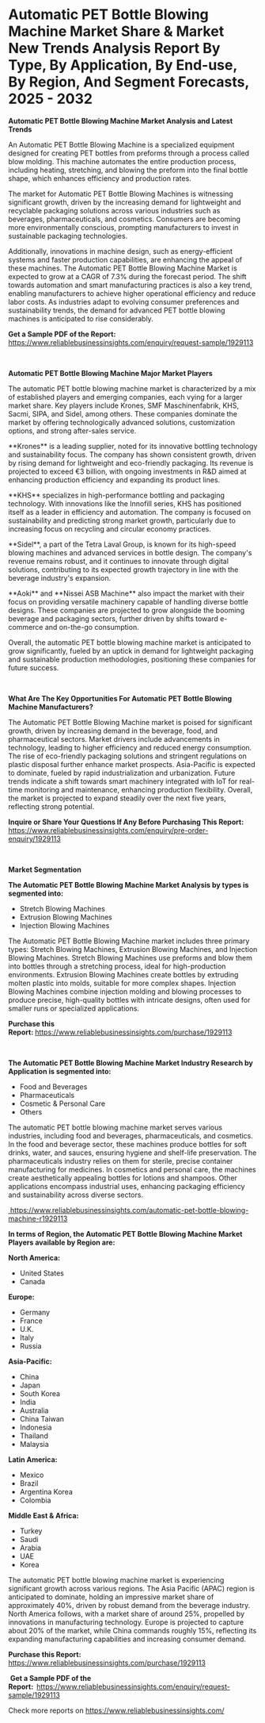 <p><h1>Automatic PET Bottle Blowing Machine Market Share & Market New Trends Analysis Report By Type, By Application, By End-use, By Region, And Segment Forecasts, 2025 - 2032</h1></p><p><strong>Automatic PET Bottle Blowing Machine Market Analysis and Latest Trends</strong></p>
<p><p>An Automatic PET Bottle Blowing Machine is a specialized equipment designed for creating PET bottles from preforms through a process called blow molding. This machine automates the entire production process, including heating, stretching, and blowing the preform into the final bottle shape, which enhances efficiency and production rates. </p><p>The market for Automatic PET Bottle Blowing Machines is witnessing significant growth, driven by the increasing demand for lightweight and recyclable packaging solutions across various industries such as beverages, pharmaceuticals, and cosmetics. Consumers are becoming more environmentally conscious, prompting manufacturers to invest in sustainable packaging technologies. </p><p>Additionally, innovations in machine design, such as energy-efficient systems and faster production capabilities, are enhancing the appeal of these machines. The Automatic PET Bottle Blowing Machine Market is expected to grow at a CAGR of 7.3% during the forecast period. The shift towards automation and smart manufacturing practices is also a key trend, enabling manufacturers to achieve higher operational efficiency and reduce labor costs. As industries adapt to evolving consumer preferences and sustainability trends, the demand for advanced PET bottle blowing machines is anticipated to rise considerably.</p></p>
<p><strong>Get a Sample PDF of the Report:&nbsp;</strong> <a href="https://www.reliablebusinessinsights.com/enquiry/request-sample/1929113?utm_campaign=2276&utm_medium=2&utm_source=Github&utm_content=ia&utm_term=29032025&utm_id=automatic-pet-bottle-blowing-machine">https://www.reliablebusinessinsights.com/enquiry/request-sample/1929113</a></p>
<p>&nbsp;</p>
<p><strong>Automatic PET Bottle Blowing Machine Major Market Players</strong></p>
<p><p>The automatic PET bottle blowing machine market is characterized by a mix of established players and emerging companies, each vying for a larger market share. Key players include Krones, SMF Maschinenfabrik, KHS, Sacmi, SIPA, and Sidel, among others. These companies dominate the market by offering technologically advanced solutions, customization options, and strong after-sales service.</p><p>**Krones** is a leading supplier, noted for its innovative bottling technology and sustainability focus. The company has shown consistent growth, driven by rising demand for lightweight and eco-friendly packaging. Its revenue is projected to exceed €3 billion, with ongoing investments in R&D aimed at enhancing production efficiency and expanding its product lines.</p><p>**KHS** specializes in high-performance bottling and packaging technology. With innovations like the Innofill series, KHS has positioned itself as a leader in efficiency and automation. The company is focused on sustainability and predicting strong market growth, particularly due to increasing focus on recycling and circular economy practices.</p><p>**Sidel**, a part of the Tetra Laval Group, is known for its high-speed blowing machines and advanced services in bottle design. The company's revenue remains robust, and it continues to innovate through digital solutions, contributing to its expected growth trajectory in line with the beverage industry's expansion.</p><p>**Aoki** and **Nissei ASB Machine** also impact the market with their focus on providing versatile machinery capable of handling diverse bottle designs. These companies are projected to grow alongside the booming beverage and packaging sectors, further driven by shifts toward e-commerce and on-the-go consumption.</p><p>Overall, the automatic PET bottle blowing machine market is anticipated to grow significantly, fueled by an uptick in demand for lightweight packaging and sustainable production methodologies, positioning these companies for future success.</p></p>
<p>&nbsp;</p>
<p><strong>What Are The Key Opportunities For Automatic PET Bottle Blowing Machine Manufacturers?</strong></p>
<p><p>The Automatic PET Bottle Blowing Machine market is poised for significant growth, driven by increasing demand in the beverage, food, and pharmaceutical sectors. Market drivers include advancements in technology, leading to higher efficiency and reduced energy consumption. The rise of eco-friendly packaging solutions and stringent regulations on plastic disposal further enhance market prospects. Asia-Pacific is expected to dominate, fueled by rapid industrialization and urbanization. Future trends indicate a shift towards smart machinery integrated with IoT for real-time monitoring and maintenance, enhancing production flexibility. Overall, the market is projected to expand steadily over the next five years, reflecting strong potential.</p></p>
<p><strong>Inquire or Share Your Questions If Any Before Purchasing This Report:</strong> <a href="https://www.reliablebusinessinsights.com/enquiry/pre-order-enquiry/1929113?utm_campaign=2276&utm_medium=2&utm_source=Github&utm_content=ia&utm_term=29032025&utm_id=automatic-pet-bottle-blowing-machine">https://www.reliablebusinessinsights.com/enquiry/pre-order-enquiry/1929113</a></p>
<p>&nbsp;</p>
<p><strong>Market Segmentation</strong></p>
<p><strong>The Automatic PET Bottle Blowing Machine Market Analysis by types is segmented into:</strong></p>
<p><ul><li>Stretch Blowing Machines</li><li>Extrusion Blowing Machines</li><li>Injection Blowing Machines</li></ul></p>
<p><p>The Automatic PET Bottle Blowing Machine market includes three primary types: Stretch Blowing Machines, Extrusion Blowing Machines, and Injection Blowing Machines. Stretch Blowing Machines use preforms and blow them into bottles through a stretching process, ideal for high-production environments. Extrusion Blowing Machines create bottles by extruding molten plastic into molds, suitable for more complex shapes. Injection Blowing Machines combine injection molding and blowing processes to produce precise, high-quality bottles with intricate designs, often used for smaller runs or specialized applications.</p></p>
<p><strong>Purchase this Report:&nbsp;</strong><a href="https://www.reliablebusinessinsights.com/purchase/1929113?utm_campaign=2276&utm_medium=2&utm_source=Github&utm_content=ia&utm_term=29032025&utm_id=automatic-pet-bottle-blowing-machine">https://www.reliablebusinessinsights.com/purchase/1929113</a></p>
<p>&nbsp;</p>
<p><strong>The Automatic PET Bottle Blowing Machine Market Industry Research by Application is segmented into:</strong></p>
<p><ul><li>Food and Beverages</li><li>Pharmaceuticals</li><li>Cosmetic & Personal Care</li><li>Others</li></ul></p>
<p><p>The automatic PET bottle blowing machine market serves various industries, including food and beverages, pharmaceuticals, and cosmetics. In the food and beverage sector, these machines produce bottles for soft drinks, water, and sauces, ensuring hygiene and shelf-life preservation. The pharmaceuticals industry relies on them for sterile, precise container manufacturing for medicines. In cosmetics and personal care, the machines create aesthetically appealing bottles for lotions and shampoos. Other applications encompass industrial uses, enhancing packaging efficiency and sustainability across diverse sectors.</p></p>
<p><a href="https://www.reliablebusinessinsights.com/automatic-pet-bottle-blowing-machine-r1929113?utm_campaign=2276&utm_medium=2&utm_source=Github&utm_content=ia&utm_term=29032025&utm_id=automatic-pet-bottle-blowing-machine">&nbsp;https://www.reliablebusinessinsights.com/automatic-pet-bottle-blowing-machine-r1929113</a></p>
<p><strong>In terms of Region, the Automatic PET Bottle Blowing Machine Market Players available by Region are:</strong></p>
<p>
    <p> <strong> North America: </strong>
        <ul>
            <li>United States</li>
            <li>Canada</li>
        </ul>
        </p> 
    <p> <strong> Europe: </strong>
        <ul>
            <li>Germany</li>
            <li>France</li>
            <li>U.K.</li>
            <li>Italy</li>
            <li>Russia</li>
        </ul>
        </p> 
    <p> <strong> Asia-Pacific: </strong>
        <ul>
            <li>China</li>
            <li>Japan</li>
            <li>South Korea</li>
            <li>India</li>
            <li>Australia</li>
            <li>China Taiwan</li>
            <li>Indonesia</li>
            <li>Thailand</li>
            <li>Malaysia</li>
        </ul>
        </p> 
    <p> <strong> Latin America: </strong>
        <ul>
            <li>Mexico</li>
            <li>Brazil</li>
            <li>Argentina Korea</li>
            <li>Colombia</li>
        </ul>
        </p> 
    <p> <strong> Middle East & Africa: </strong>
        <ul>
            <li>Turkey</li>
            <li>Saudi</li>
            <li>Arabia</li>
            <li>UAE</li>
            <li>Korea</li>
        </ul>
    </p>
    </p>
<p><p>The automatic PET bottle blowing machine market is experiencing significant growth across various regions. The Asia Pacific (APAC) region is anticipated to dominate, holding an impressive market share of approximately 40%, driven by robust demand from the beverage industry. North America follows, with a market share of around 25%, propelled by innovations in manufacturing technology. Europe is projected to capture about 20% of the market, while China commands roughly 15%, reflecting its expanding manufacturing capabilities and increasing consumer demand.</p></p>
<p><strong>Purchase this Report: </strong><a href="https://www.reliablebusinessinsights.com/purchase/1929113?utm_campaign=2276&utm_medium=2&utm_source=Github&utm_content=ia&utm_term=29032025&utm_id=automatic-pet-bottle-blowing-machine">https://www.reliablebusinessinsights.com/purchase/1929113</a></p>
<p>&nbsp;<strong>Get a Sample PDF of the Report:&nbsp;&nbsp;</strong><a href="https://www.reliablebusinessinsights.com/enquiry/request-sample/1929113?utm_campaign=2276&utm_medium=2&utm_source=Github&utm_content=ia&utm_term=29032025&utm_id=automatic-pet-bottle-blowing-machine">https://www.reliablebusinessinsights.com/enquiry/request-sample/1929113</a></p>
<p><strong></strong></p>
<p>Check more reports on <a href="https://www.reliablebusinessinsights.com/?utm_campaign=2276&utm_medium=2&utm_source=Github&utm_content=ia&utm_term=29032025&utm_id=automatic-pet-bottle-blowing-machine">https://www.reliablebusinessinsights.com/</a></p>